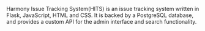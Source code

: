 Harmony Issue Tracking System(HITS) is an issue tracking system written in Flask, JavaScript, HTML and CSS.
It is backed by a PostgreSQL database, and provides a custom API for the admin interface and search functionality.

